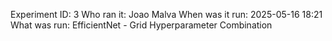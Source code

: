 Experiment ID: 3
Who ran it: Joao Malva
When was it run: 2025-05-16 18:21
What was run: EfficientNet - Grid Hyperparameter Combination
